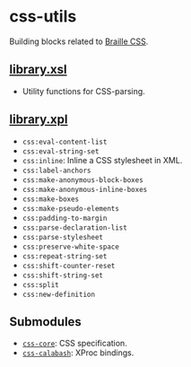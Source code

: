 css-utils
=========

Building blocks related to [Braille CSS][braillecss].

[library.xsl](src/main/resources/xml/library.xsl)
-------------------------------------------------

- Utility functions for CSS-parsing.

[library.xpl](src/main/resources/xml/library.xpl)
-------------------------------------------------

- `css:eval-content-list`
- `css:eval-string-set`
- `css:inline`: Inline a CSS stylesheet in XML.
- `css:label-anchors`
- `css:make-anonymous-block-boxes`
- `css:make-anonymous-inline-boxes`
- `css:make-boxes`
- `css:make-pseudo-elements`
- `css:padding-to-margin`
- `css:parse-declaration-list`
- `css:parse-stylesheet`
- `css:preserve-white-space`
- `css:repeat-string-set`
- `css:shift-counter-reset`
- `css:shift-string-set`
- `css:split`
- `css:new-definition`

Submodules
----------

- [`css-core`](../css/css-core): CSS specification.
- [`css-calabash`](../css/css-calabash): XProc bindings.


[braillecss]: http://snaekobbi.github.io/braille-css-spec
